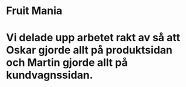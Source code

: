 

<h1>Fruit Mania<h1>

<p>Vi delade upp arbetet rakt av så att Oskar gjorde allt på produktsidan och Martin gjorde allt på kundvagnssidan.</p>
